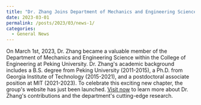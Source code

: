 ```yaml
---
title: "Dr. Zhang Joins Department of Mechanics and Engineering Science at Peking University's College of Engineering: New Group Website Launches"
date: 2023-03-01
permalink: /posts/2023/03/news-1/
categories:
  - General News
---
```


On March 1st, 2023, Dr. Zhang became a valuable member of the Department of Mechanics and Engineering Science within the College of Engineering at Peking University. Dr. Zhang's academic background includes a B.S. degree from Peking University (2011-2015), a Ph.D. from Georgia Institute of Technology (2015-2021), and a postdoctoral associate position at MIT (2021-2023). To celebrate this exciting new chapter, the group's website has just been launched. <a href="/research/">Visit now</a> to learn more about Dr. Zhang's contributions and the department's cutting-edge research.